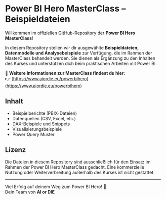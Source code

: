 # Power BI Hero MasterClass – Beispieldateien

Willkommen im offiziellen GitHub-Repository der **Power BI Hero MasterClass**!

In diesem Repository stellen wir dir ausgewählte **Beispieldateien, Datenmodelle und Analysebeispiele** zur Verfügung, die im Rahmen der MasterClass behandelt werden. Sie dienen als Ergänzung zu den Inhalten des Kurses und unterstützen dich beim praktischen Arbeiten mit Power BI.

🔗 **Weitere Informationen zur MasterClass findest du hier:**  
👉 [https://www.aiordie.eu/powerbihero](https://www.aiordie.eu/powerbihero)

## Inhalt

- Beispielberichte (PBIX-Dateien)  
- Datenquellen (CSV, Excel, etc.)  
- DAX-Beispiele und Snippets  
- Visualisierungsbeispiele  
- Power Query Muster

## Lizenz

Die Dateien in diesem Repository sind ausschließlich für den Einsatz im Rahmen der Power BI Hero MasterClass gedacht. Eine kommerzielle Nutzung oder Weiterverbreitung außerhalb des Kurses ist nicht gestattet.

---

Viel Erfolg auf deinem Weg zum Power BI Hero! 🚀  
Dein Team von **AI or DIE**
